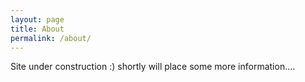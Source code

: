 ```yaml
---
layout: page
title: About
permalink: /about/
---
```


Site under construction :) shortly will place some more information....
